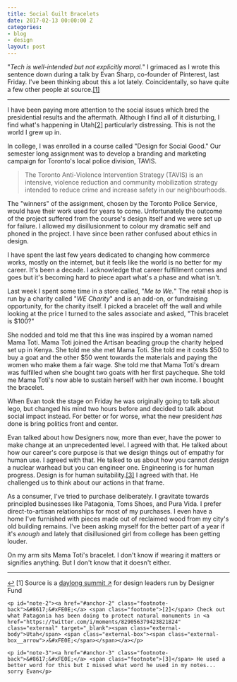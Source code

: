 ```yaml
---
title: Social Guilt Bracelets
date: 2017-02-13 00:00:00 Z
categories:
- blog
- design
layout: post
---
```


"_Tech is well-intended but not explicitly moral._" I grimaced as I wrote this sentence down during a talk by Evan Sharp, co-founder of Pinterest, last Friday. I've been thinking about this a lot lately. Coincidentally, so have quite a few other people at source.<a id="anchor-1" href="#note-1" class="fieldnotes-anchor">[1]</a>

<hr class="small">

I have been paying more attention to the social issues which bred the presidential results and the aftermath. Although I find all of it disturbing, I find what's happening in Utah<a id="anchor-2" href="#note-2" class="fieldnotes-anchor">[2]</a> particularly distressing. This is not the world I grew up in.

In college, I was enrolled in a course called "Design for Social Good." Our semester long assignment was to develop a branding and marketing campaign for Toronto's local police division, TAVIS.

> The Toronto Anti-Violence Intervention Strategy (TAVIS) is an intensive, violence reduction and community mobilization strategy intended to reduce crime and increase safety in our neighbourhoods.

The "winners" of the assignment, chosen by the Toronto Police Service, would have their work used for years to come. Unfortunately the outcome of the project suffered from the course's design itself and we were set up for failure. I allowed my disillusionment to colour my dramatic self and phoned in the project. I have since been rather confused about ethics in design.

I have spent the last few years dedicated to changing how commerce works, mostly on the internet, but it feels like the world is no better for my career. It's been a decade. I acknowledge that career fulfillment comes and goes but it's becoming hard to piece apart what's a phase and what isn't.

Last week I spent some time in a store called, "_Me to We._" The retail shop is run by a charity called "_WE Charity_" and is an add-on, or fundraising opportunity, for the charity itself. I picked a bracelet off the wall and while looking at the price I turned to the sales associate and asked, "This bracelet is $100?"

She nodded and told me that this line was inspired by a woman named Mama Toti. Mama Toti joined the Artisan beading group the charity helped set up in Kenya. She told me she met Mama Toti. She told me it costs $50 to buy a goat and the other $50 went towards the materials and paying the women who make them a fair wage. She told me that Mama Toti's dream was fulfilled when she bought two goats with her first paycheque. She told me Mama Toti's now able to sustain herself with her own income. I bought the bracelet.

When Evan took the stage on Friday he was originally going to talk about lego, but changed his mind two hours before and decided to talk about social impact instead. For better or for worse, what the new president _has_ done is bring politics front and center.

Evan talked about how Designers now, more than ever, have the power to make change at an unprecedented level. I agreed with that. He talked about how our career's core purpose is that we design things out of empathy for human use. I agreed with that. He talked to us about how you cannot _design_ a nuclear warhead but you can engineer one. Engineering is for human progress. Design is for human suitability.<a id="anchor-3" href="#note-3" class="fieldnotes-anchor">[3]</a> I agreed with that. He challenged us to think about our actions in that frame.

As a consumer, I've tried to purchase deliberately. I gravitate towards principled businesses like Patagonia, Toms Shoes, and Pura Vida. I prefer direct-to-artisan relationships for most of my purchases. I even have a home I've furnished with pieces made out of reclaimed wood from my city's old building remains. I've been asking myself for the better part of a year if it's _enough_ and lately that disillusioned girl from college has been getting louder.

On my arm sits Mama Toti's bracelet. I don't know if wearing it matters or signifies anything. But I don't know that it doesn't either.

<hr class="small">

<div class="fieldnotes">
    <p id="note-1"><a href="#anchor-1" class="footnote-back">&#8617;&#xFE0E;</a> <span class="footnote">[1]</span> Source is a <a href="https://designerfund.com/source/" class="external" target="_blank"><span class="external-body">daylong summit</span> <span class="external-box"><span class="external-box__arrow">↗&#xFE0E;</span></span></a> for design leaders run by Designer Fund</p>

    <p id="note-2"><a href="#anchor-2" class="footnote-back">&#8617;&#xFE0E;</a> <span class="footnote">[2]</span> Check out what Patagonia has been doing to protect natural monuments in <a href="https://twitter.com/i/moments/829056379423821824" class="external" target="_blank"><span class="external-body">Utah</span> <span class="external-box"><span class="external-box__arrow">↗&#xFE0E;</span></span></a></p>

    <p id="note-3"><a href="#anchor-3" class="footnote-back">&#8617;&#xFE0E;</a> <span class="footnote">[3]</span> He used a better word for this but I missed what word he used in my notes... sorry Evan</p>
</div>